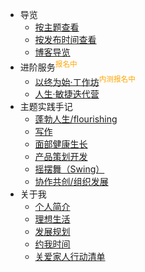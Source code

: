 


- 导览
  - [按主题查看](_sidebar.md)
  - [按发布时间查看](index_update.md)
  - [博客导览](/)
- 进阶服务<sup style="color:orange;">报名中</sup>
    - [以终为始·工作坊](http://ishanshan.mikecrm.com/JUEDN1j)<sup style="color:orange;">内测报名中</sup>
    - [人生·敏捷迭代营](f_output/f_test_3rd)<sup style="color:orange;"></sup>
- 主题实践手记
  - [蓬勃人生/flourishing](cmty/README.md)
  - [写作](wr/)
  - [面部健康生长](selfedu/RevFacialGrowth.md)   
  - [产品策划开发](devpdt/)
  - [摇摆舞（Swing）](swing/)   
  - [协作共创/组织发展](https://github.com/ishanshan/CollaborationGuide4Shaper)
- 关于我
  - [个人简介](about/)
  - [理想生活](about/idealife.md)
  - [发展规划](about/plan_lifedev.md)
  - [约我时间](about/booking.md)
  - [关爱家人行动清单](family/TipsCare4Parents.md)
